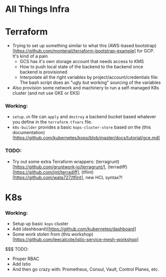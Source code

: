 # All Things Infra


# Terraform

* Trying to set up something similar to what this (AWS-based bootstrap)[https://github.com/monterail/terraform-bootstrap-example] for GCP. It's kind of a pain
    * GCS has it's own storage account that needs access to KMS
    * How to push local state of the backend to the backend once backend is provisioned
    * Interpolate all the right variables by project/account/credentials file: The bash script does an "ugly but working" sourcing of the variables
* Also provision some network and machinery to run a self-managed K8s cluster (and not use GKE or EKS)

### Working:

* `setup.sh` file can `apply` and `destroy` a backend bucket based whatever you define in the `terraform.tfvars` file.
* `k8s-builder` provides a basic `kops-cluster-store` based on the (this documentation)[https://github.com/kubernetes/kops/blob/master/docs/tutorial/gce.md]

### TODO:

* Try out some extra Terraform wrappers: (terragrunt)[https://github.com/gruntwork-io/terragrunt/], (terradiff)[https://github.com/jml/terradiff], (tflint)[https://github.com/wata727/tflint], new HCL syntax?!

# K8s

### Working:

* Setup up basic `kops` cluster
* Add (dashboard)[https://github.com/kubernetes/dashboard]
* Some work stolen from (this workshop)[https://github.com/leecalcote/istio-service-mesh-workshop]

$$$ TODO:

* Proper RBAC
* Add Istio
* And then go crazy with: Prometheus, Consul, Vault, Control Planes, etc.
